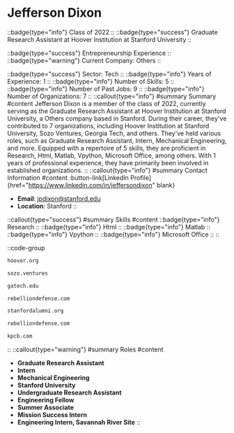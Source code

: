 # Jefferson Dixon
::badge{type="info"}
Class of 2022
::
::badge{type="success"}
Graduate Research Assistant at Hoover Institution at Stanford University
::

::badge{type="success"}
Entrepreneurship Experience
::
::badge{type="warning"}
Current Company: Others
::

::badge{type="success"}
Sector: Tech
::
::badge{type="info"}
Years of Experience: 1
::
::badge{type="info"}
Number of Skills: 5
::
::badge{type="info"}
Number of Past Jobs: 9
::
::badge{type="info"}
Number of Organizations: 7
::
::callout{type="info"}
#summary
Summary
#content
Jefferson Dixon is a member of the class of 2022, currently serving as the Graduate Research Assistant at Hoover Institution at Stanford University, a Others company based in Stanford. During their career, they've contributed to 7 organizations, including Hoover Institution at Stanford University, Sozo Ventures, Georgia Tech, and others. They've held various roles, such as Graduate Research Assistant, Intern, Mechanical Engineering, and more. Equipped with a repertoire of 5 skills, they are proficient in Research, Html, Matlab, Vpython, Microsoft Office, among others.  With 1 years of professional experience, they have primarily been involved in established organizations.
::
::callout{type="info"}
#summary
Contact Information
#content
:button-link[LinkedIn Profile]{href="https://www.linkedin.com/in/jeffersondixon" blank}
- **Email**: jpdixon@stanford.edu
- **Location**: Stanford
::

::callout{type="success"}
#summary
Skills
#content
::badge{type="info"}
Research
::
::badge{type="info"}
Html
::
::badge{type="info"}
Matlab
::
::badge{type="info"}
Vpython
::
::badge{type="info"}
Microsoft Office
::
::

::code-group
```bash [Hoover Institution at Stanford University]
hoover.org
```
```bash [Sozo Ventures]
sozo.ventures
```
```bash [Georgia Tech]
gatech.edu
```
```bash [Rebelliondefense]
rebelliondefense.com
```
```bash [Standford Alumni]
stanfordalumni.org
```
```bash [Rebellion Defense]
rebelliondefense.com
```
```bash [Kleiner Perkins Caufield & Byers]
kpcb.com
```
::
::callout{type="warning"}
#summary
Roles
#content
- **Graduate Research Assistant**
- **Intern**
- **Mechanical Engineering**
- **Stanford University**
- **Undergraduate Research Assistant**
- **Engineering Fellow**
- **Summer Associate**
- **Mission Success Intern**
- **Engineering Intern, Savannah River Site**
::

